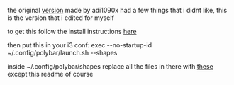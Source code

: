 the original [version](https://github.com/adi1090x/polybar-themes) made by adi1090x had a few things that i didnt like, this is the version that i edited for myself

to get this follow the install instructions [here](https://github.com/adi1090x/polybar-themes)

then put this in your i3 conf: exec --no-startup-id ~/.config/polybar/launch.sh --shapes

inside ~/.config/polybar/shapes replace all the files in there with [these](https://github.com/Dev7z/I3-Blue-rice/tree/main/polybar) except this readme of course 

